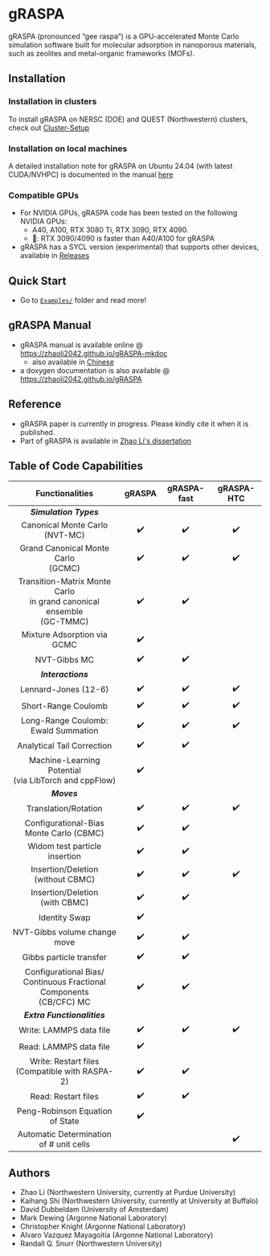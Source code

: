 # gRASPA
gRASPA (pronounced “gee raspa”) is a GPU-accelerated Monte Carlo simulation software built for molecular adsorption in nanoporous materials, such as zeolites and metal-organic frameworks (MOFs). 

## Installation
### Installation in clusters
To install gRASPA on NERSC (DOE) and QUEST (Northwestern) clusters, check out [Cluster-Setup](Cluster-Setup/)

### Installation on local machines
A detailed installation note for gRASPA on Ubuntu 24.04 (with latest CUDA/NVHPC) is documented in the manual [here](https://zhaoli2042.github.io/gRASPA-mkdoc/Install.html)

### Compatible GPUs
* For NVIDIA GPUs, gRASPA code has been tested on the following NVIDIA GPUs:
  * A40, A100, RTX 3080 Ti, RTX 3090, RTX 4090.
  * 🤯: RTX 3090/4090 is faster than A40/A100 for gRASPA
* gRASPA has a SYCL version (experimental) that supports other devices, available in [Releases](https://github.com/snurr-group/gRASPA/releases)
## Quick Start
* Go to [```Examples/```](Examples/) folder and read more!

## gRASPA Manual
* gRASPA manual is available online @ https://zhaoli2042.github.io/gRASPA-mkdoc
  * also available in [Chinese](https://zhaoli2042.github.io/gRASPA-mkdoc/Chinese)
* a doxygen documentation is also available @ https://zhaoli2042.github.io/gRASPA
## Reference
* gRASPA paper is currently in progress. Please kindly cite it when it is published.
* Part of gRASPA is available in [Zhao Li's dissertation](https://www.proquest.com/openview/900e3899582bbe385d240586668e6f90/1?pq-origsite=gscholar&cbl=18750&diss=y)

## Table of Code Capabilities
| Functionalities | gRASPA | gRASPA-fast | gRASPA-HTC |
| :---------------: | :---------------------: | :-----------------------: | :-----------------------: |
| ***Simulation Types*** |||
| Canonical Monte Carlo<br>(NVT-MC) | :heavy_check_mark: | :heavy_check_mark: | :heavy_check_mark: |
| Grand Canonical Monte Carlo<br>(GCMC) | :heavy_check_mark: | :heavy_check_mark: | :heavy_check_mark: |
| Transition-Matrix Monte Carlo<br>in grand canonical ensemble<br>(GC-TMMC) | :heavy_check_mark: | :heavy_check_mark: |  |
| Mixture Adsorption via GCMC | :heavy_check_mark: |
| NVT-Gibbs MC | :heavy_check_mark: |:heavy_check_mark: |
| ***Interactions*** |
| Lennard-Jones (12-6) | :heavy_check_mark: | :heavy_check_mark: | :heavy_check_mark: |
| Short-Range Coulomb | :heavy_check_mark: | :heavy_check_mark: | :heavy_check_mark: |
| Long-Range Coulomb: Ewald Summation | :heavy_check_mark: | :heavy_check_mark: | :heavy_check_mark: |
| Analytical Tail Correction | :heavy_check_mark: | :heavy_check_mark: |  |
| Machine-Learning Potential<br>(via LibTorch and cppFlow) | :heavy_check_mark: |  |  |
| ***Moves*** |
| Translation/Rotation | :heavy_check_mark: | :heavy_check_mark: | :heavy_check_mark: |
| Configurational-Bias Monte Carlo (CBMC) | :heavy_check_mark: | :heavy_check_mark: |
| Widom test particle insertion | :heavy_check_mark: | :heavy_check_mark: |
| Insertion/Deletion<br>(without CBMC) | :heavy_check_mark: | :heavy_check_mark: | :heavy_check_mark: |
| Insertion/Deletion<br>(with CBMC) | :heavy_check_mark: | :heavy_check_mark: |
| Identity Swap | :heavy_check_mark: |
| NVT-Gibbs volume change move | :heavy_check_mark: | :heavy_check_mark: |
| Gibbs particle transfer | :heavy_check_mark: | :heavy_check_mark: |
| Configurational Bias/<br>Continuous Fractional Components<br>(CB/CFC) MC | :heavy_check_mark: | :heavy_check_mark: |
| ***Extra Functionalities*** |
| Write: LAMMPS data file | :heavy_check_mark: | :heavy_check_mark: | :heavy_check_mark: |
| Read: LAMMPS data file | :heavy_check_mark: |
| Write: Restart files<br>(Compatible with RASPA-2) | :heavy_check_mark: | :heavy_check_mark: |
| Read: Restart files | :heavy_check_mark: | :heavy_check_mark: |
| Peng-Robinson Equation of State | :heavy_check_mark: |
| Automatic Determination<br>of # unit cells | | | :heavy_check_mark: |

## Authors
* Zhao Li (Northwestern University, currently at Purdue University)
* Kaihang Shi (Northwestern University, currently at University at Buffalo)
* David Dubbeldam (University of Amsterdam)
* Mark Dewing (Argonne National Laboratory)
* Christopher Knight (Argonne National Laboratory)
* Alvaro Vazquez Mayagoitia (Argonne National Laboratory)
* Randall Q. Snurr (Northwestern University)

